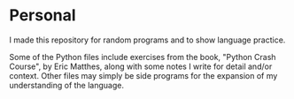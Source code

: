 # Personal
I made this repository for random programs and to show language practice.

Some of the Python files include exercises from the book, "Python Crash Course", by Eric Matthes, along with some notes I write for detail and/or context.
Other files may simply be side programs for the expansion of my understanding of the language.
